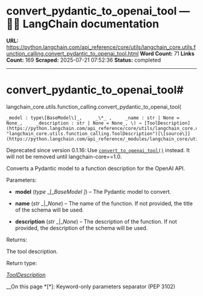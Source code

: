 # convert_pydantic_to_openai_tool — 🦜🔗 LangChain  documentation

**URL:** https://python.langchain.com/api_reference/core/utils/langchain_core.utils.function_calling.convert_pydantic_to_openai_tool.html
**Word Count:** 71
**Links Count:** 169
**Scraped:** 2025-07-21 07:52:36
**Status:** completed

---

# convert\_pydantic\_to\_openai\_tool\#

langchain\_core.utils.function\_calling.convert\_pydantic\_to\_openai\_tool\(

    _model : type\[BaseModel\]_,     _\*_ ,     _name : str | None = None_,     _description : str | None = None_, \) → [ToolDescription](https://python.langchain.com/api_reference/core/utils/langchain_core.utils.function_calling.ToolDescription.html#langchain_core.utils.function_calling.ToolDescription "langchain_core.utils.function_calling.ToolDescription")[\[source\]](https://python.langchain.com/api_reference/_modules/langchain_core/utils/function_calling.html#convert_pydantic_to_openai_tool)\#     

Deprecated since version 0.1.16: Use [`convert_to_openai_tool()`](https://python.langchain.com/api_reference/core/utils/langchain_core.utils.function_calling.convert_to_openai_tool.html#langchain_core.utils.function_calling.convert_to_openai_tool "langchain_core.utils.function_calling.convert_to_openai_tool") instead. It will not be removed until langchain-core==1.0.

Converts a Pydantic model to a function description for the OpenAI API.

Parameters:     

  * **model** \(_type_ _\[__BaseModel_ _\]_\) – The Pydantic model to convert.

  * **name** \(_str_ _|__None_\) – The name of the function. If not provided, the title of the schema will be used.

  * **description** \(_str_ _|__None_\) – The description of the function. If not provided, the description of the schema will be used.

Returns:     

The tool description.

Return type:     

[_ToolDescription_](https://python.langchain.com/api_reference/core/utils/langchain_core.utils.function_calling.ToolDescription.html#langchain_core.utils.function_calling.ToolDescription "langchain_core.utils.function_calling.ToolDescription")

__On this page   *[\*]: Keyword-only parameters separator (PEP 3102)